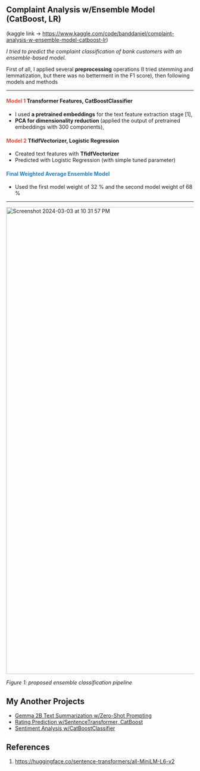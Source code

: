 ## Complaint Analysis w/Ensemble Model (CatBoost, LR)

(kaggle link -> https://www.kaggle.com/code/banddaniel/complaint-analysis-w-ensemble-model-catboost-lr)

*I tried to predict the complaint classification of bank customers with an ensemble-based model.*

First of all, I applied several <b>preprocessing</b> operations (I tried stemming and lemmatization, but there was no betterment in the F1 score), then following models and methods

<hr>

#### <span style="color:#e74c3c;"> Model 1 </span> Transformer Features, CatBoostClassifier
* I used <b>a pretrained embeddings</b> for the text feature extraction stage [1],
* <b>PCA for dimensionality reduction </b> (applied the output of pretrained embeddings with 300 components),

#### <span style="color:#e74c3c;"> Model 2 </span> TfidfVectorizer, Logistic Regression
* Created text features with <b>TfidfVectorizer</b>
* Predicted with Logistic Regression (with simple tuned parameter)

#### <span style="color:#2980b9;"> Final Weighted Average Ensemble Model</span> 
* Used the first model weight of 32 % and the second model weight of 68 %

<hr>

<img width="1255" alt="Screenshot 2024-03-03 at 10 31 57 PM" src="https://github.com/john-fante/my-deep-learning-projects/assets/50263592/f80a7fb0-c091-473b-87cf-e6f817a27cb9">

*Figure 1: proposed ensemble classification pipeline*


## My Another Projects
* [Gemma 2B Text Summarization w/Zero-Shot Prompting](https://www.kaggle.com/code/banddaniel/gemma-2b-text-summarization-w-zero-shot-prompting)
* [Rating Prediction w/SentenceTransformer, CatBoost](https://www.kaggle.com/code/banddaniel/rating-prediction-w-sentencetransformer-catboost)
* [Sentiment Analysis w/CatBoostClassifier](https://www.kaggle.com/code/banddaniel/sentiment-analysis-w-catboostclassifier)

## References
1. https://huggingface.co/sentence-transformers/all-MiniLM-L6-v2
